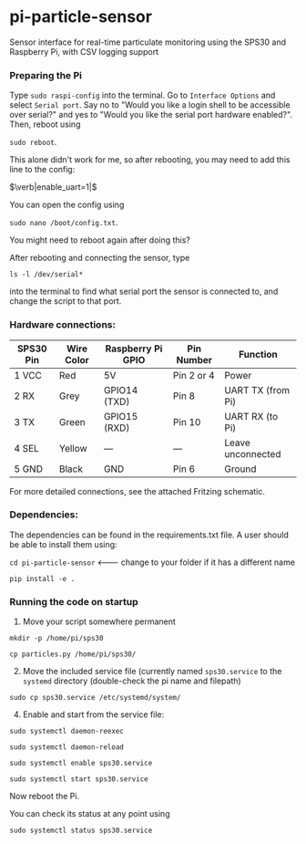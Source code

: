 # pi-particle-sensor
Sensor interface for real-time particulate monitoring using the SPS30 and Raspberry Pi, with CSV logging support

### Preparing the Pi
Type $\texttt{sudo raspi-config}$ into the terminal. Go to $\texttt{Interface Options}$ and select $\texttt{Serial port}$. Say no to "Would you like a login shell to be accessible over serial?" and yes to "Would you like the serial port hardware enabled?". Then, reboot using 

$\texttt{sudo reboot}$. 

This alone didn't work for me, so after rebooting, you may need to add this line to the config: 

$\verb|enable_uart=1|$

You can open the config using 

$\texttt{sudo nano /boot/config.txt}$. 

You might need to reboot again after doing this? 

After rebooting and connecting the sensor, type 

$\texttt{ls -l /dev/serial*}$ 

into the terminal to find what serial port the sensor is connected to, and change the script to that port.

### Hardware connections:

| SPS30 Pin | Wire Color | Raspberry Pi GPIO | Pin Number | Function             |
|-----------|------------|-------------------|-------------|---------------------|
| 1 VCC     | Red        | 5V                | Pin 2 or 4  | Power               |
| 2 RX      | Grey       | GPIO14 (TXD)      | Pin 8       | UART TX (from Pi)   |
| 3 TX      | Green      | GPIO15 (RXD)      | Pin 10      | UART RX (to Pi)     |
| 4 SEL     | Yellow     | —                 | —           | Leave unconnected   |
| 5 GND     | Black      | GND               | Pin 6       | Ground              |

For more detailed connections, see the attached Fritzing schematic.


### Dependencies:
The dependencies can be found in the requirements.txt file. A user should be able to install them using:

$\texttt{cd pi-particle-sensor}$ <--- change to your folder if it has a different name

$\texttt{pip install -e .}$


### Running the code on startup
1) Move your script somewhere permanent

$\texttt{mkdir -p /home/pi/sps30}$

$\texttt{cp particles.py /home/pi/sps30/}$

2) Move the included service file (currently named $\texttt{sps30.service}$ to the $\texttt{systemd}$ directory (double-check the pi name and filepath)
   
$\texttt{sudo cp sps30.service /etc/systemd/system/}$

4) Enable and start from the service file:

$\texttt{sudo systemctl daemon-reexec}$

$\texttt{sudo systemctl daemon-reload}$

$\texttt{sudo systemctl enable sps30.service}$

$\texttt{sudo systemctl start sps30.service}$

Now reboot the Pi.

You can check its status at any point using

$\texttt{sudo systemctl status sps30.service}$
